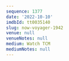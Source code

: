 ```yaml
---
sequence: 1377
date: '2022-10-10'
imdbId: tt0035140
slug: now-voyager-1942
venue: null
venueNotes: null
medium: Watch TCM
mediumNotes: null
---
```


